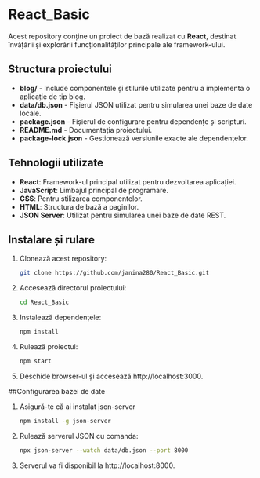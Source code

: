 # React_Basic

Acest repository conține un proiect de bază realizat cu **React**, destinat învățării și explorării funcționalităților principale ale framework-ului.

## Structura proiectului

- **blog/** - Include componentele și stilurile utilizate pentru a implementa o aplicație de tip blog.
- **data/db.json** - Fișierul JSON utilizat pentru simularea unei baze de date locale.
- **package.json** - Fișierul de configurare pentru dependențe și scripturi.
- **README.md** - Documentația proiectului.
- **package-lock.json** - Gestionează versiunile exacte ale dependențelor.

## Tehnologii utilizate

- **React**: Framework-ul principal utilizat pentru dezvoltarea aplicației.
- **JavaScript**: Limbajul principal de programare.
- **CSS**: Pentru stilizarea componentelor.
- **HTML**: Structura de bază a paginilor.
- **JSON Server**: Utilizat pentru simularea unei baze de date REST.

## Instalare și rulare

1. Clonează acest repository:
   ```bash
   git clone https://github.com/janina280/React_Basic.git

2. Accesează directorul proiectului:
     ```bash
     cd React_Basic

3. Instalează dependențele:
   ```bash
   npm install

4. Rulează proiectul:
    ```bash
    npm start

5. Deschide browser-ul și accesează http://localhost:3000.
   

##Configurarea bazei de date


1. Asigură-te că ai instalat json-server
   ```bash
   npm install -g json-server
   

2. Rulează serverul JSON cu comanda:
    ```bash
    npx json-server --watch data/db.json --port 8000

    
3. Serverul va fi disponibil la http://localhost:8000.
